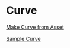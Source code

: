 # Curve

[Make Curve from Asset](<api/Math/Curve/Make Curve from Asset.md>)

[Sample Curve](<api/Math/Curve/Sample Curve.md>)

